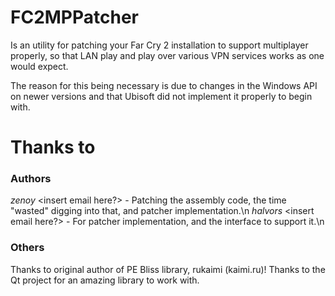 # FC2MPPatcher
Is an utility for patching your Far Cry 2 installation to support multiplayer properly, so that LAN play and play over various VPN services works as one would expect.

The reason for this being necessary is due to changes in the Windows API on newer versions and that Ubisoft did not implement it properly to begin with.

# Thanks to
### Authors
<i>zenoy</i> <insert email here?> - Patching the assembly code, the time "wasted" digging into that, and patcher implementation.\n
<i>halvors</i> <insert email here?> - For patcher implementation, and the interface to support it.\n

### Others
Thanks to original author of PE Bliss library, rukaimi (kaimi.ru)!
Thanks to the Qt project for an amazing library to work with.

